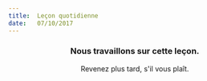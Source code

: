 ```yaml
---
title:  Leçon quotidienne
date:   07/10/2017
---
```


### <center>Nous travaillons sur cette leçon.</center>
<center>Revenez plus tard, s'il vous plaît.</center>
